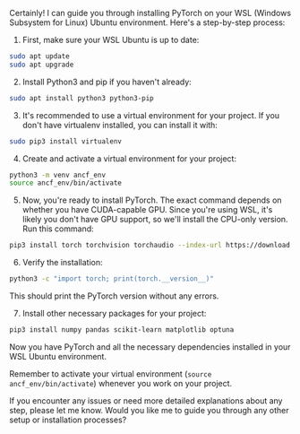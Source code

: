 Certainly! I can guide you through installing PyTorch on your WSL (Windows Subsystem for Linux) Ubuntu environment. Here's a step-by-step process:

1. First, make sure your WSL Ubuntu is up to date:

```bash
sudo apt update
sudo apt upgrade
```

2. Install Python3 and pip if you haven't already:

```bash
sudo apt install python3 python3-pip
```

3. It's recommended to use a virtual environment for your project. If you don't have virtualenv installed, you can install it with:

```bash
sudo pip3 install virtualenv
```

4. Create and activate a virtual environment for your project:

```bash
python3 -m venv ancf_env
source ancf_env/bin/activate
```

5. Now, you're ready to install PyTorch. The exact command depends on whether you have CUDA-capable GPU. Since you're using WSL, it's likely you don't have GPU support, so we'll install the CPU-only version. Run this command:

```bash
pip3 install torch torchvision torchaudio --index-url https://download.pytorch.org/whl/cpu
```

6. Verify the installation:

```bash
python3 -c "import torch; print(torch.__version__)"
```

This should print the PyTorch version without any errors.

7. Install other necessary packages for your project:

```bash
pip3 install numpy pandas scikit-learn matplotlib optuna
```

Now you have PyTorch and all the necessary dependencies installed in your WSL Ubuntu environment.

Remember to activate your virtual environment (`source ancf_env/bin/activate`) whenever you work on your project.

If you encounter any issues or need more detailed explanations about any step, please let me know. Would you like me to guide you through any other setup or installation processes?